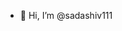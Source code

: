 - 👋 Hi, I’m @sadashiv111

<!---
sadashiv111/sadashiv111 is a ✨ special ✨ repository because its `README.md` (this file) appears on your GitHub profile.
You can click the Preview link to take a look at your changes.
--->
